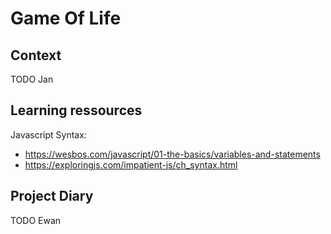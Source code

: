 # Game Of Life

## Context

TODO Jan

## Learning ressources

Javascript Syntax:

- https://wesbos.com/javascript/01-the-basics/variables-and-statements
- https://exploringjs.com/impatient-js/ch_syntax.html

## Project Diary

TODO Ewan

